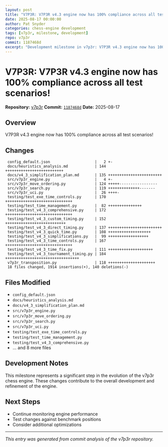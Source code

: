 ```yaml
---
layout: post
title: "V7P3R: V7P3R v4.3 engine now has 100% compliance across all test scenarios!"
date: 2025-08-17 00:00:00 
author: Pat Snyder
categories: chess-engine development
tags: [v7p3r, milestone, development]
repo: v7p3r
commit: 1187468d
excerpt: "Development milestone in v7p3r: V7P3R v4.3 engine now has 100% compliance across all test scenarios!"
---
```


# V7P3R: V7P3R v4.3 engine now has 100% compliance across all test scenarios!

**Repository:** [v7p3r](https://github.com/pssnyder/v7p3r)
**Commit:** [`1187468d`](https://github.com/pssnyder/v7p3r/commit/1187468dbc5470766f848c92035984f32bb9bb42)
**Date:** 2025-08-17

## Overview

V7P3R v4.3 engine now has 100% compliance across all test scenarios!

## Changes

```
 config_default.json                    |   2 +-
 docs/heuristics_analysis.md            | 144 ++++++++++++++++++++++++++
 docs/v4_3_simplification_plan.md       | 135 ++++++++++++++++++++++++
 src/v7p3r_engine.py                    |   4 +-
 src/v7p3r_move_ordering.py             | 124 +++++-----------------
 src/v7p3r_search.py                    | 119 ++++++++++++++-------
 src/v7p3r_uci.py                       |  26 ++++-
 testing/test_exe_time_controls.py      | 170 ++++++++++++++++++++++++++++++
 testing/test_time_management.py        |  82 +++++++++++++++
 testing/test_v4_3_comprehensive.py     | 172 ++++++++++++++++++++++++++++++
 testing/test_v4_3_custom_timing.py     | 152 +++++++++++++++++++++++++++
 testing/test_v4_3_direct_timing.py     | 137 ++++++++++++++++++++++++
 testing/test_v4_3_quick_time.py        | 108 +++++++++++++++++++
 testing/test_v4_3_simplifications.py   |  99 ++++++++++++++++++
 testing/test_v4_3_time_controls.py     | 167 ++++++++++++++++++++++++++++++
 testing/test_v4_3_time_fix.py          | 111 ++++++++++++++++++++
 testing/test_v4_3_tournament_timing.py | 184 +++++++++++++++++++++++++++++++++
 v7p3r_transposition.py                 | 118 +++++++++++++++++++++
 18 files changed, 1914 insertions(+), 140 deletions(-)
```

## Files Modified

- `config_default.json`
- `docs/heuristics_analysis.md`
- `docs/v4_3_simplification_plan.md`
- `src/v7p3r_engine.py`
- `src/v7p3r_move_ordering.py`
- `src/v7p3r_search.py`
- `src/v7p3r_uci.py`
- `testing/test_exe_time_controls.py`
- `testing/test_time_management.py`
- `testing/test_v4_3_comprehensive.py`
- ... and 8 more files

## Development Notes

This milestone represents a significant step in the evolution of the v7p3r chess engine. These changes contribute to the overall development and refinement of the engine.

## Next Steps

- Continue monitoring engine performance
- Test changes against benchmark positions
- Consider additional optimizations

---

*This entry was generated from commit analysis of the v7p3r repository.*
